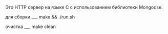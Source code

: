 Это HTTP сервер на языке C с использованием библиотеки Mongoose.

для сборки ___   make && ./run.sh

очистка    ___   make clean
